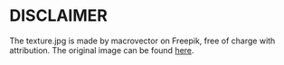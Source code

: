 # DISCLAIMER

The texture.jpg is made by macrovector on Freepik, free of charge with attribution. The original image can be found [here](https://www.freepik.com/free-vector/seamless-green-grass-pattern_13187581.htm#query=grass%20texture&position=0&from_view=keyword&track=ais_hybrid&uuid=d5a12492-4b98-443d-b2cb-858165b1202b).

